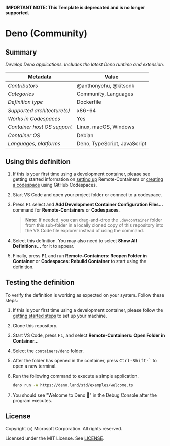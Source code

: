 **IMPORTANT NOTE: This Template is deprecated and is no longer supported.**

# Deno (Community)

## Summary

_Develop Deno applications. Includes the latest Deno runtime and extension._

| Metadata                    | Value                        |
| --------------------------- | ---------------------------- |
| _Contributors_              | @anthonychu, @kitsonk        |
| _Categories_                | Community, Languages         |
| _Definition type_           | Dockerfile                   |
| _Supported architecture(s)_ | x86-64                       |
| _Works in Codespaces_       | Yes                          |
| _Container host OS support_ | Linux, macOS, Windows        |
| _Container OS_              | Debian                       |
| _Languages, platforms_      | Deno, TypeScript, JavaScript |

## Using this definition

1. If this is your first time using a development container, please see getting
   started information on
   [setting up](https://aka.ms/vscode-remote/containers/getting-started)
   Remote-Containers or
   [creating a codespace](https://aka.ms/ghcs-open-codespace) using GitHub
   Codespaces.

2. Start VS Code and open your project folder or connect to a codespace.

3. Press <kbd>F1</kbd> select and **Add Development Container Configuration
   Files...** command for **Remote-Containers** or **Codespaces**.

   > **Note:** If needed, you can drag-and-drop the `.devcontainer` folder from
   > this sub-folder in a locally cloned copy of this repository into the VS
   > Code file explorer instead of using the command.

4. Select this definition. You may also need to select **Show All
   Definitions...** for it to appear.

5. Finally, press <kbd>F1</kbd> and run **Remote-Containers: Reopen Folder in
   Container** or **Codespaces: Rebuild Container** to start using the
   definition.

## Testing the definition

To verify the definition is working as expected on your system. Follow these
steps:

1. If this is your first time using a development container, please follow the
   [getting started steps](https://aka.ms/vscode-remote/containers/getting-started)
   to set up your machine.
1. Clone this repository.
1. Start VS Code, press <kbd>F1</kbd>, and select **Remote-Containers: Open
   Folder in Container...**
1. Select the `containers/deno` folder.
1. After the folder has opened in the container, press <kbd>Ctrl-Shift-`</kbd>
   to open a new terminal.
1. Run the following command to execute a simple application.

   ```bash
   deno run -A https://deno.land/std/examples/welcome.ts
   ```

1. You should see "Welcome to Deno 🦕" in the Debug Console after the program
   executes.

## License

Copyright (c) Microsoft Corporation. All rights reserved.

Licensed under the MIT License. See
[LICENSE](https://github.com/microsoft/vscode-dev-containers/blob/main/LICENSE).

